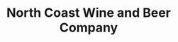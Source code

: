 ---
title: "North Coast Wine and Beer Company"
url: /lakewood/north-coast-wine-and-beer-company/
shop: beverages
---